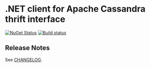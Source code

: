 # .NET client for Apache Cassandra thrift interface

[![NuGet Status](https://img.shields.io/nuget/v/SkbKontur.Cassandra.ThriftClient.svg)](https://www.nuget.org/packages/SkbKontur.Cassandra.ThriftClient/)
[![Build status](https://ci.appveyor.com/api/projects/status/7vnxi4iajwmgkjm0?svg=true)](https://ci.appveyor.com/project/skbkontur/cassandra-thrift-client)

## Release Notes

See [CHANGELOG](CHANGELOG.md).